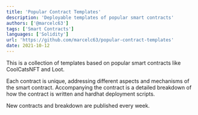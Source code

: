 ```yaml
---
title: 'Popular Contract Templates'
description: 'Deployable templates of popular smart contracts'
authors: ['@marcelc63']
tags: ['Smart Contracts']
languages: ['Solidity']
url: 'https://github.com/marcelc63/popular-contract-templates'
date: 2021-10-12
---
```


This is a collection of templates based on popular smart contracts like CoolCatsNFT and Loot.

Each contract is unique, addressing different aspects and mechanisms of the smart contract. Accompanying the contract is a detailed breakdown of how the contract is written and hardhat deployment scripts.

New contracts and breakdown are published every week.